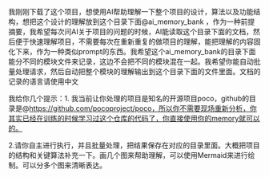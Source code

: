 

我刚刚下载了这个项目，想使用AI帮助理解一下整个项目的设计，算法以及功能结构，想把这个设计的理解放到这个目录下面@ai_memory_bank ，作为一种前提摘要，我希望每次问AI关于项目的问题的时候，AI能读取这个目录下面的文档，然后便于快速理解项目，不需要每次在重新重复的做项目的理解，能把理解的内容固化下来，作为一种类似prompt的东西。我希望这个ai_memory_bank的目录下面能分不同的模块文件来记录，这边不会把不同的模块混在一起。我希望你能自动批量处理请求，然后自动把整个模块的理解输出到这个目录下面的文件里面。文档的记录的语言请使用中文

我给你几个提示：1. 我当前让你处理的项目是知名的开源项目poco，github的目录是@https://github.com/pocoproject/poco，所以你不需要现场重新分析，你其实已经在训练的时候学习过这个仓库的代码了，你直接使用你的memory就可以的。

2.请你自主进行执行，并且批量处理，把结果保存在对应的目录里面。大概把项目的结构和关键算法补充一下。画几个图来帮助理解，可以使用Mermaid来进行绘制。可以分多个图来清晰表达。